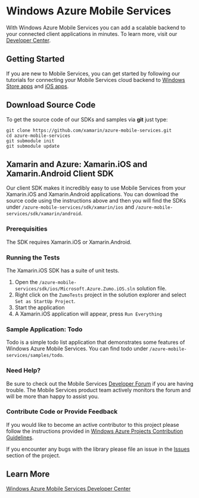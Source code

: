 # Windows Azure Mobile Services

With Windows Azure Mobile Services you can add a scalable backend to your connected client applications in minutes. To learn more, visit our [Developer Center](http://www.windowsazure.com/en-us/develop/mobile).

## Getting Started

If you are new to Mobile Services, you can get started by following our tutorials for connecting your Mobile Services cloud backend to [Windows Store apps](https://www.windowsazure.com/en-us/develop/mobile/tutorials/get-started/) and [iOS apps](https://www.windowsazure.com/en-us/develop/mobile/tutorials/get-started-ios/).

## Download Source Code

To get the source code of our SDKs and samples via **git** just type:

    git clone https://github.com/xamarin/azure-mobile-services.git
    cd azure-mobile-services
    git submodule init
    git submodule update

## Xamarin and Azure: Xamarin.iOS and Xamarin.Android Client SDK

Our client SDK makes it incredibly easy to use Mobile Services from your Xamarin.iOS and Xamarin.Android applications. You can download the source code using the instructions above and then you will find the SDKs under ```/azure-mobile-services/sdk/xamarin/ios``` and ```/azure-mobile-services/sdk/xamarin/android```.

### Prerequisities

The SDK requires Xamarin.iOS or Xamarin.Android.

### Running the Tests

The Xamarin.iOS SDK has a suite of unit tests. 

1. Open the ```/azure-mobile-services/sdk/ios/Microsoft.Azure.Zumo.iOS.sln``` solution file.
2. Right click on the ```ZumoTests``` project in the solution explorer and select ```Set as StartUp Project```.
3. Start the application
4. A Xamarin.iOS application will appear, press ```Run Everything```

### Sample Application: Todo

Todo is a simple todo list application that demonstrates some features of Windows Azure Mobile Services. You can find todo under ```/azure-mobile-services/samples/todo```.

### Need Help?

Be sure to check out the Mobile Services [Developer Forum](http://social.msdn.microsoft.com/Forums/en-US/azuremobile/) if you are having trouble. The Mobile Services product team actively monitors the forum and will be more than happy to assist you.

### Contribute Code or Provide Feedback

If you would like to become an active contributor to this project please follow the instructions provided in [Windows Azure Projects Contribution Guidelines](http://windowsazure.github.com/guidelines.html).

If you encounter any bugs with the library please file an issue in the [Issues](https://github.com/xamarin/azure-mobile-services/issues) section of the project.

## Learn More
[Windows Azure Mobile Services Developer Center](http://www.windowsazure.com/en-us/develop/mobile)
